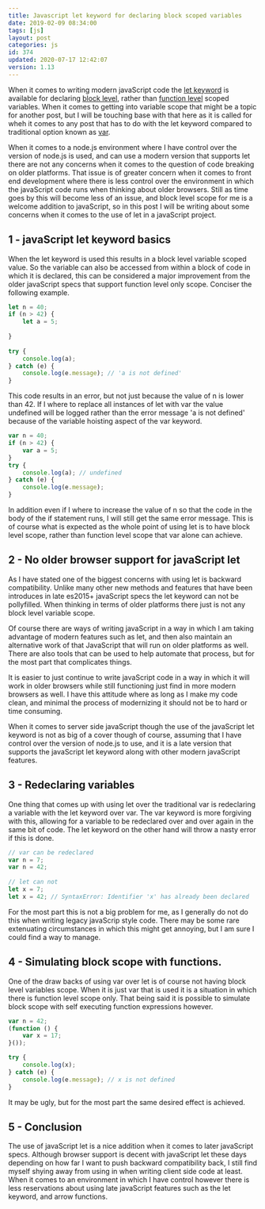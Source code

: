```yaml
---
title: Javascript let keyword for declaring block scoped variables
date: 2019-02-09 08:34:00
tags: [js]
layout: post
categories: js
id: 374
updated: 2020-07-17 12:42:07
version: 1.13
---
```


When it comes to writing modern javaScript code the [let keyword](https://developer.mozilla.org/en-US/docs/Web/JavaScript/Reference/Statements/let) is available for declaring [block level](https://en.wikipedia.org/wiki/Scope_(computer_science)#Block_scope), rather than [function level](https://en.wikipedia.org/wiki/Scope_(computer_science)#Function_scope) scoped variables. When it comes to getting into variable scope that might be a topic for another post, but I will be touching base with that here as it is called for wheh it comes to any post that has to do with the let keyword compared to traditional option known as [var](https://developer.mozilla.org/en-US/docs/Web/JavaScript/Reference/Statements/var).

When it comes to a node.js environment where I have control over the version of node.js is used, and can use a modern version that supports let there are not any concerns when it comes to the question of code breaking on older platforms. That issue is of greater concern when it comes to front end development where there is less control over the environment in which the javaScript code runs when thinking about older browsers. Still as time goes by this will become less of an issue, and block level scope for me is a welcome addition to javaScript, so in this post I will be writing about some concerns when it comes to the use of let in a javaScript project.

<!-- more -->

## 1 - javaScript let keyword basics

When the let keyword is used this results in a block level variable scoped value. So the variable can also be accessed from within a block of code in which it is declared, this can be considered a major improvement from the older javaScript specs that support function level only scope. Conciser the following example.

```js
let n = 40;
if (n > 42) {
    let a = 5;
 
}
 
try {
    console.log(a);
} catch (e) {
    console.log(e.message); // 'a is not defined'
}
```

This code results in an error, but not just because the value of n is lower than 42. If I where to replace all instances of let with var the value undefined will be logged rather than the error message 'a is not defined' because of the variable hoisting aspect of the var keyword.

```js
var n = 40;
if (n > 42) {
    var a = 5;
}
try {
    console.log(a); // undefined
} catch (e) {
    console.log(e.message);
}
```

In addition even if I where to increase the value of n so that the code in the body of the if statement runs, I will still get the same error message. This is of course what is expected as the whole point of using let is to have block level scope, rather than function level scope that var alone can achieve.

## 2 - No older browser support for javaScript let

As I have stated one of the biggest concerns with using let is backward compatibility. Unlike many other new methods and features that have been introduces in late es2015+ javaScript specs the let keyword can not be pollyfilled. When thinking in terms of older platforms there just is not any block level variable scope.

Of course there are ways of writing javaScript in a way in which I am taking advantage of modern features such as let, and then also maintain an alternative work of that JavaScript that will run on older platforms as well. There are also tools that can be used to help automate that process, but for the most part that complicates things. 

It is easier to just continue to write javaScript code in a way in which it will work in older browsers while still functioning just find in more modern browsers as well. I have this attitude where as long as I make my code clean, and minimal the process of modernizing it should not be to hard or time consuming.

When it comes to server side javaScript though the use of the javaScript let keyword is not as big of a cover though of course, assuming that I have control over the version of node.js to use, and it is a late version that supports the javaScript let keyword along with other modern javaScript features.

## 3 - Redeclaring variables

One thing that comes up with using let over the traditional var is redeclaring a variable with the let keyword over var. The var keyword is more forgiving with this, allowing for a variable to be redeclared over and over again in the same bit of code. The let keyword on the other hand will throw a nasty error if this is done.

```js
// var can be redeclared
var n = 7;
var n = 42;
 
// let can not
let x = 7;
let x = 42; // SyntaxError: Identifier 'x' has already been declared
```

For the most part this is not a big problem for me, as I generally do not do this when writing legacy javaScrip style code. There may be some rare extenuating circumstances in which this might get annoying, but I am sure I could find a way to manage.

## 4 - Simulating block scope with functions.

One of the draw backs of using var over let is of course not having block level variables scope. When it is just var that is used it is a situation in which there is function level scope only. That being said it is possible to simulate block scope with self executing function expressions however.

```js
var n = 42;
(function () {
    var x = 17;
}());

try {
    console.log(x);
} catch (e) {
    console.log(e.message); // x is not defined
}
```

It may be ugly, but for the most part the same desired effect is achieved.

## 5 - Conclusion

The use of javaScript let is a nice addition when it comes to later javaScript specs. Although browser support is decent with javaScript let these days depending on how far I want to push backward compatibility back, I still find myself shying away from using in when writing client side code at least. When it comes to an environment in which I have control however there is less reservations about using late javaScript features such as the let keyword, and arrow functions.
